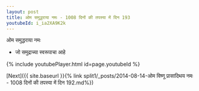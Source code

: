 ```yaml
---
layout: post
title: ओम समुद्धराया नमः - 1008 दिनों की तपस्या में दिन 193
youtubeId: i_ia2XA9K2k
---
```

 
 
 ओम समुद्धराया नमः  
 
 -  जो समुद्राच्या स्वरूपाचा आहे 
 
  
 
  
 
 
 
 
 
 


{% include youtubePlayer.html id=page.youtubeId %}
 
[Next]({{ site.baseurl }}{% link  split1/_posts/2014-08-14-ओम विष्णू प्रासादिथय नमः - 1008 दिनों की तपस्या में दिन 192.md%})
 
